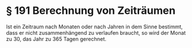 # § 191 Berechnung von Zeiträumen
Ist ein Zeitraum nach Monaten oder nach Jahren in dem Sinne bestimmt, dass er nicht zusammenhängend zu verlaufen braucht, so wird der Monat zu 30, das Jahr zu 365 Tagen gerechnet.